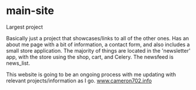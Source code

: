 # main-site
Largest project

Basically just a project that showcases/links to all of the other ones. Has an about me page with a bit of information, a contact form,
and also includes a small store application. The majority of things are located in the 'newsletter' app, with the store using the shop, cart, and Celery. The newsfeed is news_list. 

This website is going to be an ongoing process with me updating with relevant projects/information as I go. 
www.cameron702.info
